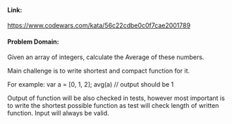 #### Link:
https://www.codewars.com/kata/56c22cdbe0c0f7cae2001789

#### Problem Domain:
Given an array of integers, calculate the Average of these numbers.

Main challenge is to write shortest and compact function for it.

For example: var a = [0, 1, 2]; 
avg(a) // output should be 1

Output of function will be also checked in tests, however most important is to write the shortest possible function as test will check length of written function. Input will always be valid.
